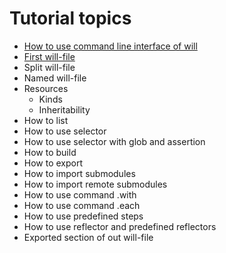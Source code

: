 # Tutorial topics

- [How to use command line interface of will](How_to_use_command_line_interface_of_will_ukr.md)
- [First will-file](First_will_file.md)
- Split will-file
- Named will-file
- Resources
  - Kinds
  - Inheritability
- How to list
- How to use selector
- How to use selector with glob and assertion
- How to build
- How to export
- How to import submodules
- How to import remote submodules
- How to use command .with
- How to use command .each
- How to use predefined steps
- How to use reflector and predefined reflectors
- Exported section of out will-file
